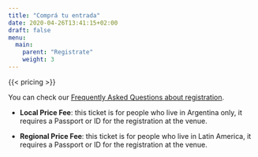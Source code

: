```yaml
---
title: "Comprá tu entrada"
date: 2020-04-26T13:41:15+02:00
draft: false
menu:
  main:
    parent: "Registrate"
    weight: 3
---
```


{{< pricing >}}

You can check our [Frequently Asked Questions about registration](https://registration.2021.foss4g.org/OSGeo/FOSS4G/faq/).

- **Local Price Fee**: this ticket is for people who live in Argentina only, it requires a Passport or ID for the registration at the venue.

- **Regional Price Fee**: this ticket is for people who live in Latin America, it requires a Passport or ID for the registration at the venue.
